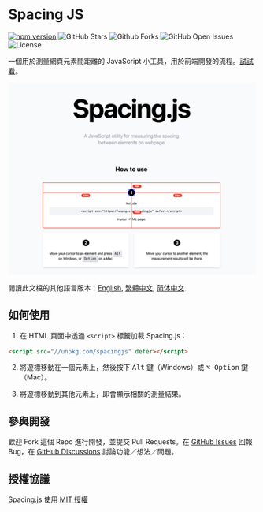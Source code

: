 # Spacing JS

[![npm version](https://img.shields.io/npm/v/spacingjs.svg)](https://www.npmjs.com/package/@stevenlei/spacingjs)
![GitHub Stars](https://img.shields.io/github/stars/stevenlei/spacingjs)
![Github Forks](https://img.shields.io/github/forks/stevenlei/spacingjs)
![GitHub Open Issues](https://img.shields.io/github/issues/stevenlei/spacingjs)
![License](https://img.shields.io/github/license/stevenlei/spacingjs)

一個用於測量網頁元素間距離的 JavaScript 小工具，用於前端開發的流程。[試試看](https://spacingjs.com)。

![](screenshot.png)

閱讀此文檔的其他語言版本：[English](README.md), [繁體中文](README.zh-Hant.md), [简体中文](README.zh-Hans.md).

## 如何使用

1. 在 HTML 頁面中透過 `<script>` 標籤加載 Spacing.js：

```html
<script src="//unpkg.com/spacingjs" defer></script>
```

2. 將遊標移動在一個元素上，然後按下 <kbd>Alt</kbd> 鍵（Windows）或 <kbd>⌥ Option</kbd> 鍵（Mac）。

3. 將遊標移動到其他元素上，即會顯示相關的測量結果。

## 參與開發

歡迎 Fork 這個 Repo 進行開發，並提交 Pull Requests。在 [GitHub Issues](https://github.com/stevenlei/spacingjs/issues) 回報 Bug，在 [GitHub Discussions](https://github.com/stevenlei/spacingjs/discussions) 討論功能／想法／問題。

## 授權協議

Spacing.js 使用 [MIT 授權](LICENSE)